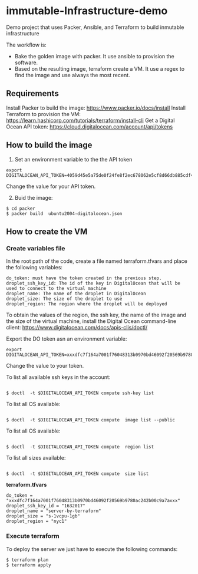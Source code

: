 # immutable-Infrastructure-demo
 Demo project that uses Packer, Ansible, and Terraform to build inmutable infrastructure 

The workflow is:
 - Bake the golden image with packer. It use ansible to provision the software.
 - Based on the resulting image, terraform create a VM. It use a regex to find the image and use always the most recent.


## Requirements

Install Packer to build the image: https://www.packer.io/docs/install
Install Terraform to provision the VM:  https://learn.hashicorp.com/tutorials/terraform/install-cli
Get a Digital Ocean API token: https://cloud.digitalocean.com/account/api/tokens



## How to build the image

1. Set an environment variable to the the API token
```
export DIGITALOCEAN_API_TOKEN=4059d45e5a75de0f24fe8f2ec678062e5cf8d66db885cdf4826befb30557d2gh
```
Change the value for your API token.

2. Buid the image:

```
$ cd packer
$ packer build  ubuntu2004-digitalocean.json
```


## How to create the VM

### Create variables file
In the root path of the code, create a file named terraform.tfvars and place the following variables:


```
do_token: must have the token created in the previous step.
droplet_ssh_key_id: The id of the key in DigitalOcean that will be used to connect to the virtual machine
droplet_name: The name of the droplet in DigitalOcean
droplet_size: The size of the droplet to use
droplet_region: The region where the droplet will be deployed

```

To obtain the values of the region, the ssh key, the name  of the image and the size of the virtual machine, install the Digital Ocean command-line client: https://www.digitalocean.com/docs/apis-clis/doctl/

Export the DO token asn an environment variable:
```
export DIGITALOCEAN_API_TOKEN=xxxdfc7f164a7001f76048313b0970bd46092f20569b9780ac242b00c9a7axxx
```

Change the value to your token.


To list all available ssh keys in the account:
```

$ doctl  -t $DIGITALOCEAN_API_TOKEN compute ssh-key list
```


To list all OS available:
```

$ doctl  -t $DIGITALOCEAN_API_TOKEN compute  image list --public
```


To list all OS available:
```

$ doctl  -t $DIGITALOCEAN_API_TOKEN compute  region list
```


To list all sizes available:
```

$ doctl  -t $DIGITALOCEAN_API_TOKEN compute  size list
```

**terraform.tfvars**
```
do_token = "xxxdfc7f164a7001f76048313b0970bd46092f20569b9780ac242b00c9a7axxx"
droplet_ssh_key_id = "1632017"
droplet_name = "server-by-terraform"
droplet_size = "s-1vcpu-1gb"
droplet_region = "nyc1"
```

### Execute terraform


To deploy the server we just have to execute the following commands:

```
$ terraform plan
$ terraform apply
```

